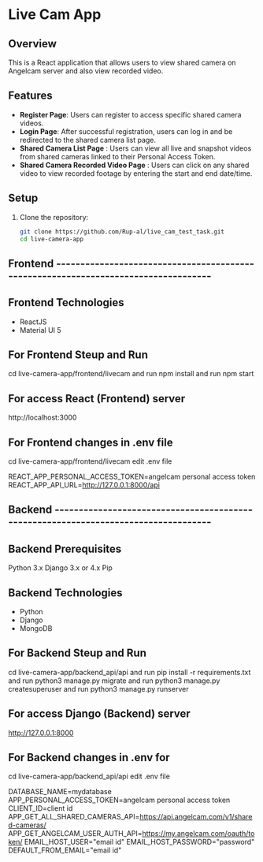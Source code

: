 # Live Cam App

## Overview
This is a React application that allows users to view shared camera on Angelcam server and also view recorded video.

## Features
- **Register Page**: Users can register to access specific shared camera videos.
- **Login Page**: After successful registration, users can log in and be redirected to the shared camera list page.
- **Shared Camera List Page** : Users can view all live and snapshot videos from shared cameras linked to their Personal Access Token.
- **Shared Camera Recorded Video Page** : Users can click on any shared video to view recorded footage by entering the start and end date/time.



## Setup
1. Clone the repository:
   ```bash
   git clone https://github.com/Rup-al/live_cam_test_task.git
   cd live-camera-app

## Frontend -----------------------------------------------------------------------------------

## Frontend Technologies
- ReactJS
- Material UI 5   

## For Frontend Steup and Run

   cd live-camera-app/frontend/livecam
   and run npm install
   and run npm start

## For access React (Frontend) server
   
   http://localhost:3000    

## For Frontend changes in .env file
   cd live-camera-app/frontend/livecam
   edit .env file

   REACT_APP_PERSONAL_ACCESS_TOKEN=angelcam personal access token
   REACT_APP_API_URL=http://127.0.0.1:8000/api

## Backend -----------------------------------------------------------------------------------

## Backend Prerequisites
   Python 3.x
   Django 3.x or 4.x
   Pip

## Backend Technologies
- Python
- Django
- MongoDB

## For Backend Steup and Run

   cd live-camera-app/backend_api/api
   and run pip install -r requirements.txt
   and run python3 manage.py migrate
   and run python3 manage.py createsuperuser
   and run python3 manage.py runserver

## For access Django (Backend) server
   
   http://127.0.0.1:8000   

## For Backend changes in .env for
   cd live-camera-app/backend_api/api
   edit .env file

   DATABASE_NAME=mydatabase
   APP_PERSONAL_ACCESS_TOKEN=angelcam personal access token
   CLIENT_ID=client id
   APP_GET_ALL_SHARED_CAMERAS_API=https://api.angelcam.com/v1/shared-cameras/
   APP_GET_ANGELCAM_USER_AUTH_API=https://my.angelcam.com/oauth/token/
   EMAIL_HOST_USER="email id"
   EMAIL_HOST_PASSWORD="password"
   DEFAULT_FROM_EMAIL="email id"


  
  